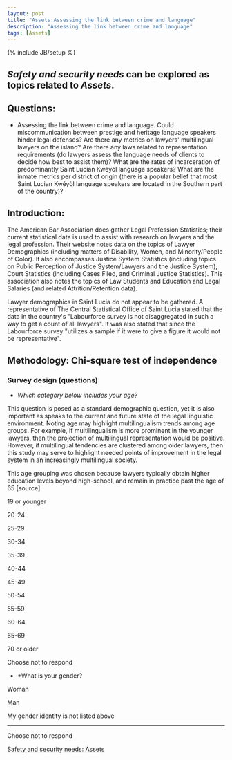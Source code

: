 ```yaml
---
layout: post
title: "Assets:Assessing the link between crime and language"
description: "Assessing the link between crime and language"
tags: [Assets]
---
```

{% include JB/setup %}



## __*Safety and security needs*__ can be explored as topics related to __*Assets*__.

## Questions:

+ Assessing the link between crime and language. Could miscommunication between prestige and heritage language speakers hinder legal defenses? Are there any metrics on lawyers' multilingual lawyers on the island? Are there any laws related to representation requirements (do lawyers assess the language needs of clients to decide how best to assist them)? What are the rates of incarceration of predominantly Saint Lucian Kwéyòl language speakers? What are the inmate metrics per district of origin (there is a popular belief that most Saint Lucian Kwéyòl language speakers are located in the Southern part of the country)?

## Introduction:

The American Bar Association does gather Legal Profession Statistics; their current statistical data is used to assist with research on lawyers and the legal profession. Their website notes data on the topics of Lawyer Demographics (including matters of Disability, Women, and Minority/People of Color). It also encompasses Justice System Statistics (including topics on Public Perception of Justice System/Lawyers and the Justice System), Court Statistics (including Cases Filed, and Criminal Justice Statistics). This association also notes the topics of Law Students and Education and Legal Salaries (and related Attrition/Retention data).

Lawyer demographics in Saint Lucia do not appear to be gathered. A representative of The Central Statistical Office of Saint Lucia stated that the data in the country's "Labourforce survey is not disaggregated in such a way to get a count of all lawyers". It was also stated that since the Labourforce survey "utilizes a sample if it were to give a figure it would not be representative". 

## Methodology: Chi-square test of independence

### Survey design (questions)

+ *Which category below includes your age?*

This question is posed as a standard demographic question, yet it is also important as speaks to the current and future state of the legal linguistic environment. Noting age may highlight multilingualism trends among age groups. For example, if multilingualism is more prominent in the younger lawyers, then the projection of multilingual representation would be positive. However, if multilingual tendencies are clustered among older lawyers, then this study may serve to highlight needed points of improvement in the legal system in an increasingly multilingual society.

This age grouping was chosen because lawyers typically obtain higher education levels beyond high-school, and remain in practice past the age of 65 [source]

19 or younger

20-24

25-29

30-34

35-39

40-44

45-49

50-54

55-59
 
60-64

65-69 

70 or older

Choose not to respond



+ *What is your gender? 

Woman 

Man 

My gender identity is not listed above 

____________________

Choose not to respond


[Safety and security needs: Assets](https://llord1.github.io/2020/07/08/Assets)